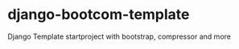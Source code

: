 django-bootcom-template
=======================

Django Template startproject with bootstrap, compressor and more